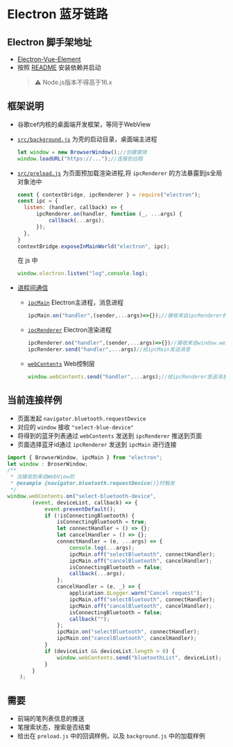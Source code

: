 # Electron 蓝牙链路

## Electron 脚手架地址
+ [Electron-Vue-Element](https://github.com/feast107/Electron-Vue-Element)
+ 按照 [README](https://github.com/feast107/Electron-Vue-Element) 安装依赖并启动 
    > :warning: Node.js版本不得高于16.x

## 框架说明
+ 谷歌cef内核的桌面端开发框架，等同于WebView
+ [`src/background.js`](https://github.com/feast107/Electron-Vue-Element/blob/master/demo/src/background.js) 为壳的启动目录，桌面端主进程  
  
    ``` js
    let window = new BrowserWindow();//创建窗体
    window.loadURL("https://...");//连接到远程
    ```
+ [`src/preload.js`](https://github.com/feast107/Electron-Vue-Element/blob/master/demo/src/preload.js) 为页面预加载渲染进程,将 `ipcRenderer` 的方法暴露到js全局对象池中
  ``` js
  const { contextBridge, ipcRenderer } = require("electron");
  const ipc = {
    listen: (handler, callback) => {
        ipcRenderer.on(handler, function (_, ...args) {
            callback(...args);
        });
    },
  }
  contextBridge.exposeInMainWorld("electron", ipc);
  ```
    在 js 中
  ``` js
  window.electron.listen("log",console.log);
  ```
+ [进程间通信](https://www.electronjs.org/zh/docs/latest/tutorial/ipc)
    + [`ipcMain`](https://www.electronjs.org/docs/latest/api/ipc-main) Electron主进程，消息进程
    
        ``` js
        ipcMain.on("handler",(sender,...args)=>{});//接收来自ipcRenderer的send
        ```
    + [`ipcRenderer`](https://www.electronjs.org/zh/docs/latest/api/ipc-renderer) Electron渲染进程

        ``` js
        ipcRenderer.on("handler",(sender,...args)=>{})//接收来自window.webContents.send的消息
        ipcRenderer.send("handler",...args)//给ipcMain发送消息
        ```
    + [`webContents`](https://www.electronjs.org/zh/docs/latest/api/web-contents) Web控制层
        ``` js
        window.webContents.send("handler",...args);//给ipcRenderer发送消息
        ```
## 当前连接样例
+ 页面发起 `navigator.bluetooth.requestDevice`
+ 对应的 `window` 接收 `"select-blue-device"`
+ 将得到的蓝牙列表通过 `webContents` 发送到 `ipcRenderer` 推送到页面
+ 页面选择蓝牙id通过 `ipcRenderer` 发送到 `ipcMain` 进行连接

``` js
import { BrowserWindow, ipcMain } from "electron";
let window : BroserWindow;
/**
 * 当接收到来自WebView的 
 * @example {navigator.bluetooth.requestDevice()}时触发
 */
window.webContents.on("select-bluetooth-device",
        (event, deviceList, callback) => {
            event.preventDefault();
            if (!isConnectingBluetooth) {
                isConnectingBluetooth = true;
                let connectHandler = () => {};
                let cancelHandler = () => {};
                connectHandler = (e, ...args) => {
                    console.log(...args);
                    ipcMain.off("selectBluetooth", connectHandler);
                    ipcMain.off("cancelBluetooth", cancelHandler);
                    isConnectingBluetooth = false;
                    callback(...args);
                };
                cancelHandler = (e, _) => {
                    application.$Logger.warn("Cancel request");
                    ipcMain.off("selectBluetooth", connectHandler);
                    ipcMain.off("cancelBluetooth", cancelHandler);
                    isConnectingBluetooth = false;
                    callback("");
                };
                ipcMain.on("selectBluetooth", connectHandler);
                ipcMain.on("cancelBluetooth", cancelHandler);
            }
            if (deviceList && deviceList.length > 0) {
                window.webContents.send("bluetoothList", deviceList);
            }
        }
    );
```

## 需要
+ 前端的笔列表信息的推送
+ 笔搜索状态，搜索是否结束
+ 给出在 `preload.js` 中的回调样例，以及 `background.js` 中的加载样例